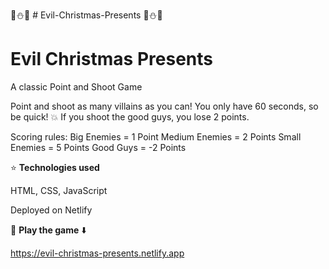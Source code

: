 🎄⛄🎁 # Evil-Christmas-Presents 🎁⛄🎄


 # Evil Christmas Presents 

A classic Point and Shoot Game


Point and shoot as many villains as you can! You only have 60 seconds, so be quick! 💥 If you shoot the good guys, you lose 2 points.
                
Scoring rules: 
Big Enemies = 1 Point 
Medium Enemies = 2 Points 
Small Enemies = 5 Points 
Good Guys = -2 Points


⭐ **Technologies used**

HTML, CSS, JavaScript

Deployed on Netlify

🎅 **Play the game** ⬇️

https://evil-christmas-presents.netlify.app

